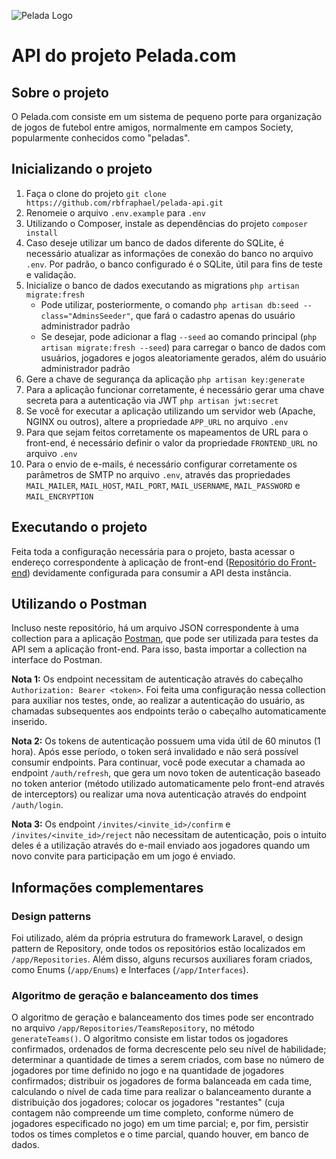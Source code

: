 ![Pelada Logo](https://api.pelada.rbfstudio.net/logo.png)

# API do projeto Pelada.com

## Sobre o projeto
O Pelada.com consiste em um sistema de pequeno porte para organização de jogos de futebol entre amigos, normalmente em campos Society, popularmente conhecidos como "peladas".

## Inicializando o projeto
1. Faça o clone do projeto `git clone https://github.com/rbfraphael/pelada-api.git`
2. Renomeie o arquivo `.env.example` para `.env`
3. Utilizando o Composer, instale as dependências do projeto `composer install`
4. Caso deseje utilizar um banco de dados diferente do SQLite, é necessário atualizar as informações de conexão do banco no arquivo `.env`. Por padrão, o banco configurado é o SQLite, útil para fins de teste e validação.
5. Inicialize o banco de dados executando as migrations `php artisan migrate:fresh`
    - Pode utilizar, posteriormente, o comando `php artisan db:seed --class="AdminsSeeder"`, que fará o cadastro apenas do usuário administrador padrão
    - Se desejar, pode adicionar a flag `--seed` ao comando principal (`php artisan migrate:fresh --seed`) para carregar o banco de dados com usuários, jogadores e jogos aleatoriamente gerados, além do usuário administrador padrão
6. Gere a chave de segurança da aplicação `php artisan key:generate`
7. Para a aplicação funcionar corretamente, é necessário gerar uma chave secreta para a autenticação via JWT `php artisan jwt:secret`
8. Se você for executar a aplicação utilizando um servidor web (Apache, NGINX ou outros), altere a propriedade `APP_URL` no arquivo `.env`
9. Para que sejam feitos corretamente os mapeamentos de URL para o front-end, é necessário definir o valor da propriedade `FRONTEND_URL` no arquivo `.env`
10. Para o envio de e-mails, é necessário configurar corretamente os parâmetros de SMTP no arquivo `.env`, através das propriedades `MAIL_MAILER`, `MAIL_HOST`, `MAIL_PORT`, `MAIL_USERNAME`, `MAIL_PASSWORD` e `MAIL_ENCRYPTION`

## Executando o projeto
Feita toda a configuração necessária para o projeto, basta acessar o endereço correspondente à aplicação de front-end ([Repositório do Front-end](https://github.com/rbfraphael/pelada-frontend)) devidamente configurada para consumir a API desta instância.

## Utilizando o Postman
Incluso neste repositório, há um arquivo JSON correspondente à uma collection para a aplicação [Postman](https://www.postman.com/), que pode ser utilizada para testes da API sem a aplicação front-end. Para isso, basta importar a collection na interface do Postman.

**Nota 1:** Os endpoint necessitam de autenticação através do cabeçalho `Authorization: Bearer <token>`. Foi feita uma configuração nessa collection para auxiliar nos testes, onde, ao realizar a autenticação do usuário, as chamadas subsequentes aos endpoints terão o cabeçalho automaticamente inserido.

**Nota 2:** Os tokens de autenticação possuem uma vida útil de 60 minutos (1 hora). Após esse período, o token será invalidado e não será possível consumir endpoints. Para continuar, você pode executar a chamada ao endpoint `/auth/refresh`, que gera um novo token de autenticação baseado no token anterior (método utilizado automaticamente pelo front-end através de interceptors) ou realizar uma nova autenticação através do endpoint `/auth/login`.

**Nota 3:** Os endpoint `/invites/<invite_id>/confirm` e `/invites/<invite_id>/reject` não necessitam de autenticação, pois o intuito deles é a utilização através do e-mail enviado aos jogadores quando um novo convite para participação em um jogo é enviado.

## Informações complementares

### Design patterns
Foi utilizado, além da própria estrutura do framework Laravel, o design pattern de Repository, onde todos os repositórios estão localizados em `/app/Repositories`. Além disso, alguns recursos auxiliares foram criados, como Enums (`/app/Enums`) e Interfaces (`/app/Interfaces`).

### Algoritmo de geração e balanceamento dos times
O algoritmo de geração e balanceamento dos times pode ser encontrado no arquivo `/app/Repositories/TeamsRepository`, no método `generateTeams()`. O algoritmo consiste em listar todos os jogadores confirmados, ordenados de forma decrescente pelo seu nível de habilidade; determinar a quantidade de times a serem criados, com base no número de jogadores por time definido no jogo e na quantidade de jogadores confirmados; distribuir os jogadores de forma balanceada em cada time, calculando o nível de cada time para realizar o balanceamento durante a distribuição dos jogadores; colocar os jogadores "restantes" (cuja contagem não compreende um time completo, conforme número de jogadores especificado no jogo) em um time parcial; e, por fim, persistir todos os times completos e o time parcial, quando houver, em banco de dados.